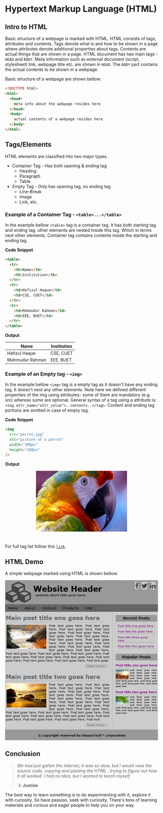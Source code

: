 # Hypertext Markup Language (HTML)

## Intro to HTML
Basic structure of a webpage is marked with HTML. HTML consists of tags, attributes and contents. Tags denote what is and how to be shown in a page where attributes denote additional properties about tags. Contents are actual things that are shown in a page. HTML document has two main tags - `HEAD` and `BODY`. Meta information such as external document (script, stylesheet) link, webpage title etc. are shown in `HEAD`. The `BODY` part contains the actual contents to be shown in a webpage.

Basic structure of a webpage are shown bellow:
```html
<!DOCTYPE html>
<html>
  <head>
    meta info about the webpage resides here
  </head>
  <body>
    actual contents of a webpage resides here
  </body>
</html>
```

## Tags/Elements
HTML elements are classified into two major types.
- Container Tag - Has both opening & ending tag
  - Heading
  - Paragraph
  - Table
- Empty Tag - Only has opening tag, no ending tag
  - Line-Break
  - Image
  - Link, etc.

### Example of a Container Tag - `<table>...</table>`
In the example bellow `<table>` tag is a container tag. It has both starting tag and ending tag. other elements are nested Inside this tag. Which in terms nest other elements. Container tag contains contents inside the starting and ending tag.

**Code Snippet**

```HTML
<table>
  <tr>
    <th>Name</th>
    <th>Institution</th>
  </tr>
  <tr>
    <td>Hafizul Haque</td>
    <td>CSE, CUET</td>
  </tr>
  <tr>
    <td>Mahmudur Rahman</td>
    <td>EEE, BUET</td>
  </tr>
</table>
```
**Output**

| Name | Institution |
| --- | --- |
| Hafizul Haque | CSE, CUET  |
| Mahmudur Rahman | EEE, BUET |

### Example of an Empty tag - `<img>`
In the example bellow `<img>` tag is a empty tag as it doesn't have any ending tag. It doesn't nest any other elements. Note here we defined different properties of the img using attributes- some of them are mandatory (e.g. src) whereas some are optional. General syntax of a tag using a attribute is: `<tag attr_name="attr_value">..contents..</tag>`. Content and ending tag portions are omitted in case of empty tag.

**Code Snippet**

```HTML
<img
  src="parrot.jpg"
  alt="picture of a parrot"
  width="300px"
  height="200px"
/>
```

**Output**

<img src="parrot.jpg" alt="picture of a parrot" width="300px" height="200px" style="display: block; margin: 0 auto; margin-bottom: 40px">


For full tag list follow this [`link`](https://w3school.org/tag_list).

## HTML Demo
A simple webpage marked using HTML is shown bellow:

![A simple blog webpage](webpage.png)


## Conclusion
> *We had just gotten the internet; it was so slow, but I would view the  source code, copying and pasting the HTML , trying to figure out how it all worked. I had no Idea, but I wanted to teach myself.*
>
> -**I. Justine**

The best way to learn something is to do experimenting with it, explore it with curiosity. So have passion, seek with curiosity. There's tons of learning materials and curious and eager people to help you on your way.
